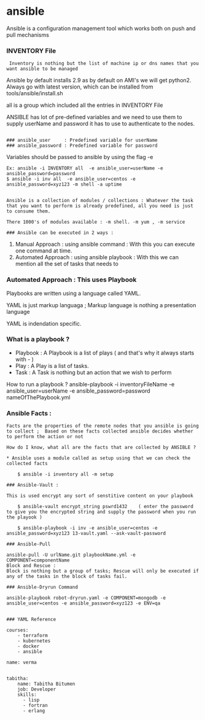 # ansible

Ansible is a configuration management tool which works both on push and pull mechanisms


 ### INVENTORY File

 ```
  Inventory is nothing but the list of machine ip or dns names that you want ansible to be managed
```

 Ansible by default installs 2.9 as by default on AMI's we will get python2.
 Always go with latest version, which can be installed from tools/ansible/install.sh

all is a group which included all the entries in INVENTORY File

ANSIBLE has lot of pre-defined variables and we need to use them to supply userName and password it has to use to authenticate to the nodes.
```

### ansible_user     : Predefined variable for userName 
### ansible_password : Predefined variable for password  
```

Variables should be passed to ansible by using the flag -e

    Ex: ansible -i INVENTORY all  -e ansible_user=userName -e ansible_password=password 
    $ ansible -i inv all  -e ansible_user=centos -e ansible_password=xyz123 -m shell -a uptime

```    

Ansible is a collection of modules / collections : Whatever the task that you want to perform is already predefined, all you need is just to consume them.

There 1000's of modules available : -m shell. -m yum , -m service

### Ansible can be executed in 2 ways :

```
1) Manual Approach      : using ansible command  : With this you can execute one command at time.
2) Automated Approach   : using ansible playbook : With this we can mention all the set of tasks that needs to

### Automated Approach : This uses Playbook

Playbooks are written using a language called YAML.

YAML is just  markup languaga ; Markup language is nothing a presentation language

YAML is indendation specific.

### What is a playbook ?
* Playbook : A Playbook is a list of plays ( and that's why it always starts with - )
* Play     : A Play is a list of tasks.
* Task     : A Task is nothing but an action that we wish to perform

How to run a playbook ?
ansible-playbook -i inventoryFileName -e ansible_user=userName -e ansible_password=password nameOfThePlaybook.yml 

### Ansible Facts :

```
Facts are the properties of the remote nodes that you ansible is going to collect ;  Based on these facts collected ansible decides whether to perform the action or not 

How do I know, what all are the facts that are collected by ANSIBLE ?

* Ansible uses a module called as setup using that we can check the collected facts 

    $ ansible -i inventory all -m setup 

### Ansible-Vault :

This is used encrypt any sort of senstitive content on your playbook

    $ ansible-vault encrypt_string pswrd1432    ( enter the password to give you the encrypted string and supply the password when you run the playook )

    $ ansible-playbook -i inv -e ansible_user=centos -e ansible_password=xyz123 13-vault.yaml --ask-vault-password

### Ansible-Pull

ansible-pull -U urlName.git playbookName.yml -e COMPONENT=componentName
Block and Rescue :
Block is nothing but a group of tasks; Rescue will only be executed if any of the tasks in the block of tasks fail.

### Ansible-Dryrun Command

ansible-playbook robot-dryrun.yaml -e COMPONENT=mongodb -e ansible_user=centos -e ansible_password=xyz123 -e ENV=qa


### YAML Reference

courses: 
    - terraform
    - kubernetes 
    - docker 
    - ansible 

name: verma


tabitha:
    name: Tabitha Bitumen
    job: Developer
    skills:
      - lisp
      - fortran
      - erlang